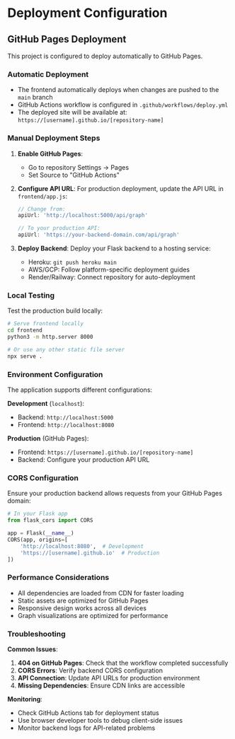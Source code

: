 # Deployment Configuration

## GitHub Pages Deployment

This project is configured to deploy automatically to GitHub Pages.

### Automatic Deployment
- The frontend automatically deploys when changes are pushed to the `main` branch
- GitHub Actions workflow is configured in `.github/workflows/deploy.yml`
- The deployed site will be available at: `https://[username].github.io/[repository-name]`

### Manual Deployment Steps

1. **Enable GitHub Pages**:
   - Go to repository Settings → Pages
   - Set Source to "GitHub Actions"

2. **Configure API URL**:
   For production deployment, update the API URL in `frontend/app.js`:
   ```javascript
   // Change from:
   apiUrl: 'http://localhost:5000/api/graph'
   
   // To your production API:
   apiUrl: 'https://your-backend-domain.com/api/graph'
   ```

3. **Deploy Backend**:
   Deploy your Flask backend to a hosting service:
   - Heroku: `git push heroku main`
   - AWS/GCP: Follow platform-specific deployment guides
   - Render/Railway: Connect repository for auto-deployment

### Local Testing

Test the production build locally:

```bash
# Serve frontend locally
cd frontend
python3 -m http.server 8000

# Or use any other static file server
npx serve .
```

### Environment Configuration

The application supports different configurations:

**Development** (`localhost`):
- Backend: `http://localhost:5000`
- Frontend: `http://localhost:8080`

**Production** (GitHub Pages):
- Frontend: `https://[username].github.io/[repository-name]`
- Backend: Configure your production API URL

### CORS Configuration

Ensure your production backend allows requests from your GitHub Pages domain:

```python
# In your Flask app
from flask_cors import CORS

app = Flask(__name__)
CORS(app, origins=[
    'http://localhost:8080',  # Development
    'https://[username].github.io'  # Production
])
```

### Performance Considerations

- All dependencies are loaded from CDN for faster loading
- Static assets are optimized for GitHub Pages
- Responsive design works across all devices
- Graph visualizations are optimized for performance

### Troubleshooting

**Common Issues**:
1. **404 on GitHub Pages**: Check that the workflow completed successfully
2. **CORS Errors**: Verify backend CORS configuration
3. **API Connection**: Update API URLs for production environment
4. **Missing Dependencies**: Ensure CDN links are accessible

**Monitoring**:
- Check GitHub Actions tab for deployment status
- Use browser developer tools to debug client-side issues
- Monitor backend logs for API-related problems